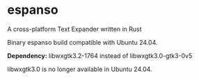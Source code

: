 # espanso
A cross-platform Text Expander written in Rust

Binary espanso build compatible with Ubuntu 24.04.

**Dependency:** libwxgtk3.2-1764 instead of libwxgtk3.0-gtk3-0v5

libwxgtk3.0 is no longer available in Ubuntu 24.04.

